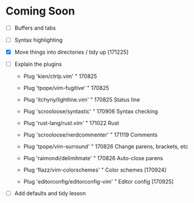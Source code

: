 # Coming Soon

- [ ] Buffers and tabs

- [ ] Syntax highlighting

- [x] Move things into directories / tidy up [171225]

- [ ] Explain the plugins
  - Plug 'kien/ctrlp.vim' " 170825
  - Plug 'tpope/vim-fugitive' " 170825
  - Plug 'itchyny/lightline.vim' " 170825 Status line

  - Plug 'scrooloose/syntastic' " 170906 Syntax checking
  - Plug 'rust-lang/rust.vim' " 171022 Rust
  - Plug 'scrooloose/nerdcommenter' " 171119 Comments

  - Plug 'tpope/vim-surround' " 170826 Change parens, brackets, etc
  - Plug 'raimondi/delimitmate' " 170826 Auto-close parens

  - Plug 'flazz/vim-colorschemes' " Color schemes [170924]
  - Plug 'editorconfig/editorconfig-vim' " Editor config [170925]


- [ ] Add defaults and tidy lesson
